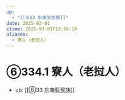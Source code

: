 ```yaml
---
up:
  - "[[⑥33 东南亚民族]]"
date: 2025-03-01
ctime: 2025-03-01T13:36:10
aliases:
  - 寮人（老挝人）
---
```


# ⑥334.1 寮人（老挝人）

- up: [[⑥33 东南亚民族]]
